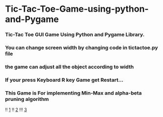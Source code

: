 ﻿# Tic-Tac-Toe-Game-using-python-and-Pygame

### Tic-Tac Toe GUI Game Using Python and Pygame Library.
### You can change screen width by changing code in tictactoe.py file
### the game can adjust all the object according to width
### If your press Keyboard R key Game get Restart...
### This Game is For implementing Min-Max and alpha-beta pruning algorithm




!! [1](https://user-images.githubusercontent.com/34002165/197868283-86e904ea-0850-4cab-941d-b3f53496fef3.png)
!! [2](https://user-images.githubusercontent.com/34002165/197868292-58f9fec1-8cee-4154-ae74-be23636dd518.png)
!!! [3](https://user-images.githubusercontent.com/34002165/197868298-3238b04b-6fa9-4106-be76-cb1dee2ad164.png)
